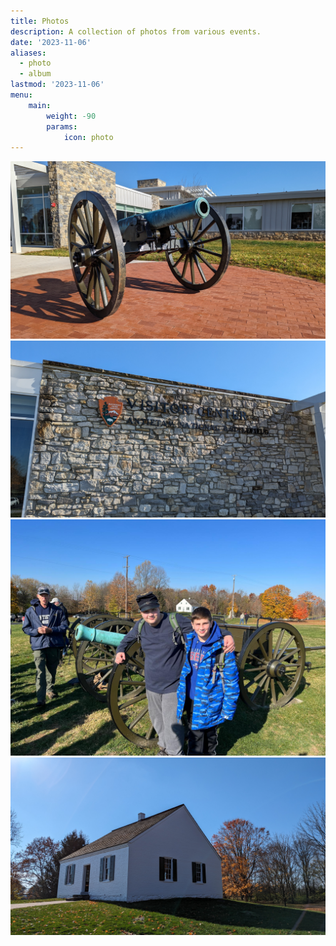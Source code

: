 ```yaml
---
title: Photos
description: A collection of photos from various events.
date: '2023-11-06'
aliases:
  - photo
  - album
lastmod: '2023-11-06'
menu:
    main: 
        weight: -90
        params:
            icon: photo
---
```


![](PXL_20231111_151357372.jpg)
![](PXL_20231111_151436260.jpg)
![](IMG-20231111-WA0000.jpg)
![](PXL_20231111_160849636.jpg)
